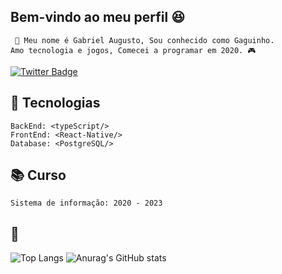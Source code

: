 ## Bem-vindo ao meu perfil 😆 

     📣 Meu nome é Gabriel Augusto, Sou conhecido como Gaguinho.  
    Amo tecnologia e jogos, Comecei a programar em 2020. 🎮 

[![Twitter Badge](https://img.shields.io/badge/-@gxguinho-4c2882?style=flat-square&labelColor=4c2882&logo=twitter&logoColor=white&link=https://twitter.com/Gxguinho)](https://twitter.com/Gxguinho)


## 🚀 Tecnologias
    BackEnd: <typeScript/>
    FrontEnd: <React-Native/>
    Database: <PostgreSQL/>
## 📚 Curso
    Sistema de informação: 2020 - 2023
    
## 🧐
![Top Langs](https://github-readme-stats.vercel.app/api/top-langs/?username=gabrielapl&layout=compact)
![Anurag's GitHub stats](https://github-readme-stats.vercel.app/api?username=gabrielapl&show_icons=true&theme=radical)
